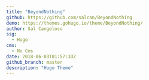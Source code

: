 ```yaml
---
title: "BeyondNothing"
github: https://github.com/salcan/BeyondNothing
demo: https://themes.gohugo.io/theme/BeyondNothing/
author: Sal Cangeloso
ssg:
  - Hugo
cms:
  - No Cms
date: 2018-06-03T01:57:33Z
github_branch: master
description: "Hugo Theme"
---
```


